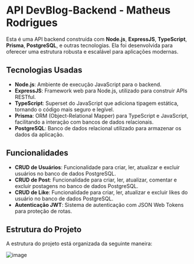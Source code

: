 # API DevBlog-Backend - Matheus Rodrigues

Esta é uma API backend construída com **Node.js**, **ExpressJS**, **TypeScript**, **Prisma**, **PostgreSQL**, e outras tecnologias. Ela foi desenvolvida para oferecer uma estrutura robusta e escalável para aplicações modernas.

## Tecnologias Usadas

- **Node.js**: Ambiente de execução JavaScript para o backend.
- **ExpressJS**: Framework web para Node.js, utilizado para construir APIs RESTful.
- **TypeScript**: Superset do JavaScript que adiciona tipagem estática, tornando o código mais seguro e legível.
- **Prisma**: ORM (Object-Relational Mapper) para TypeScript e JavaScript, facilitando a interação com bancos de dados relacionais.
- **PostgreSQL**: Banco de dados relacional utilizado para armazenar os dados da aplicação.

## Funcionalidades

- **CRUD de Usuários**: Funcionalidade para criar, ler, atualizar e excluir usuários no banco de dados PostgreSQL.
- **CRUD de Post**: Funcionalidade para criar, ler, atualizar, comentar e excluir postagens no banco de dados PostgreSQL.
- **CRUD de Like**: Funcionalidade para criar, ler, atualizar e excluir likes do usuário no banco de dados PostgreSQL.
- **Autenticação JWT**: Sistema de autenticação com JSON Web Tokens para proteção de rotas.

## Estrutura do Projeto

A estrutura do projeto está organizada da seguinte maneira:

![image](https://github.com/user-attachments/assets/dfbedc97-64b1-4402-9926-68532f9da550)
